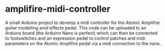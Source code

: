 # amplifire-midi-controller
A small Arduino project to develop a midi controller for the Atomic Amplifire guitar modelling amd effects pedal.
This code can be uploaded to an Arduino board (the Arduino Nano is perfect) which can then be connected to footswitches and an expression pedal to control patches and midi parameters on the Atomic Amplifire pedal via a midi connection to the nano.

